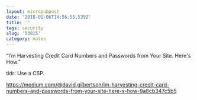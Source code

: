 ```yaml
---
layout: micropubpost
date: '2018-01-06T14:56:55.539Z'
title: ''
tags: security
slug: '53815'
category: notes
---
```

“I’m Harvesting Credit Card Numbers and Passwords from Your Site. Here&#39;s How.”

tldr: Use a CSP.

https://medium.com/@david.gilbertson/im-harvesting-credit-card-numbers-and-passwords-from-your-site-here-s-how-9a8cb347c5b5
